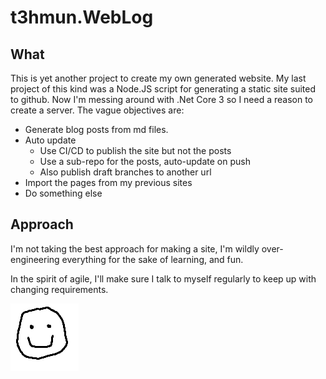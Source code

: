 ﻿# t3hmun.WebLog

## What

This is yet another project to create my own generated website.
My last project of this kind was a Node.JS script for generating a static site suited to github.
Now I'm messing around with .Net Core 3 so I need a reason to create a server.
The vague objectives are:

* Generate blog posts from md files.
* Auto update
    * Use CI/CD to publish the site but not the posts
    * Use a sub-repo for the posts, auto-update on push
    * Also publish draft branches to another url
* Import the pages from my previous sites
* Do something else


## Approach

I'm not taking the best approach for making a site, 
I'm wildly over-engineering everything for the sake of learning, and fun.

In the spirit of agile, I'll make sure I talk to myself regularly to keep up with changing requirements.

![A smiley face](../img/smile.png)
